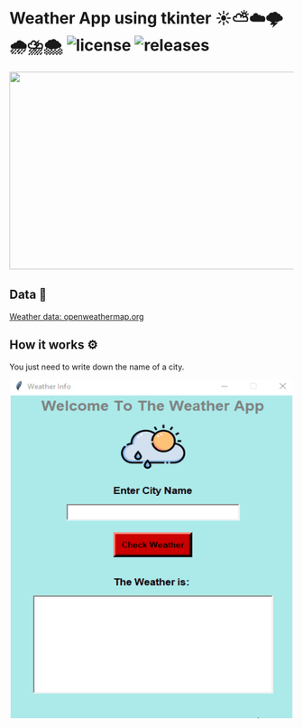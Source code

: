 # Weather App using tkinter ☀️⛅☁️🌩️🌧️⛈️🌨️ ![license](https://img.shields.io/github/license/Pegah-Ardehkhani/WeatherApp.svg) ![releases](https://img.shields.io/github/release/Pegah-Ardehkhani/WeatherApp.svg)

<p align="center">
  <img width="650" height="350" src="https://icon-library.com/images/weather-icon-gif/weather-icon-gif-9.jpg">
</p>

## Data 📔

[Weather data: openweathermap.org](http://www.openweathermap.org)

## How it works ⚙️

You just need to write down the name of a city.

<p align="center">
  <img width="500" height="600" src="https://github.com/Pegah-Ardehkhani/WeatherApp/blob/main/App_Animation.gif">
</p>
